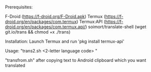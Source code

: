 Prerequisites:

F-Droid (https://f-droid.org/F-Droid.apk)
Termux (https://f-droid.org/en/packages/com.termux)
Termux:API (https://f-droid.org/en/packages/com.termux.api/)
soimort/translate-shell (wget git.io/trans && chmod +x ./trans)


Installation: Launch Termux and run 'pkg install termux-api'

Usage: "trans2.sh <2-letter language code> <text you want translated>"
 
  "transfrom.sh" after copying text to Android clipboard which you want translated
